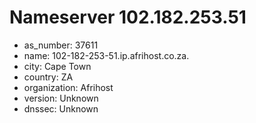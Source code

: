 # Nameserver 102.182.253.51

* as_number: 37611
* name: 102-182-253-51.ip.afrihost.co.za.
* city: Cape Town
* country: ZA
* organization: Afrihost
* version: Unknown
* dnssec: Unknown
